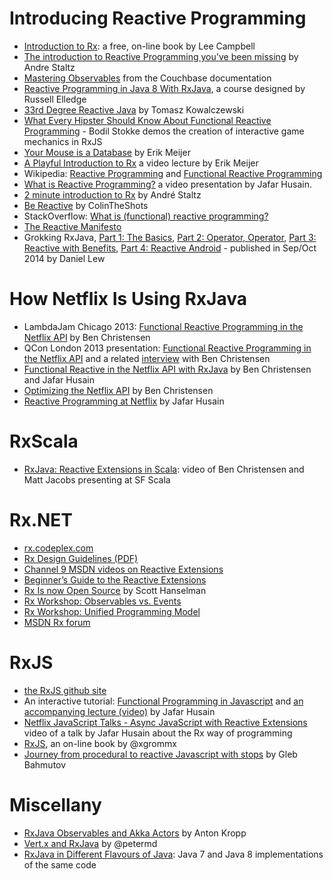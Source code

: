 # Introducing Reactive Programming
* [Introduction to Rx](http://www.introtorx.com/): a free, on-line book by Lee Campbell
* [The introduction to Reactive Programming you've been missing](https://gist.github.com/staltz/868e7e9bc2a7b8c1f754) by Andre Staltz
* [Mastering Observables](http://docs.couchbase.com/prebuilt/java-sdk-2.0-beta/topics/observables.html) from the Couchbase documentation
* [Reactive Programming in Java 8 With RxJava](http://pluralsight.com/training/Courses/TableOfContents/reactive-programming-java-8-rxjava), a course designed by Russell Elledge
* [33rd Degree Reactive Java](http://www.slideshare.net/tkowalcz/33rd-degree-reactive-java) by Tomasz Kowalczewski
* [What Every Hipster Should Know About Functional Reactive Programming](http://www.infoq.com/presentations/game-functional-reactive-programming) - Bodil Stokke demos the creation of interactive game mechanics in RxJS
* [Your Mouse is a Database](http://queue.acm.org/detail.cfm?id=2169076) by Erik Meijer
* [A Playful Introduction to Rx](https://www.youtube.com/watch?v=WKore-AkisY) a video lecture by Erik Meijer
* Wikipedia: [Reactive Programming](http://en.wikipedia.org/wiki/Reactive_programming) and [Functional Reactive Programming](http://en.wikipedia.org/wiki/Functional_reactive_programming)
* [What is Reactive Programming?](http://blog.hackhands.com/overview-of-reactive-programming/) a video presentation by Jafar Husain.
* [2 minute introduction to Rx](https://medium.com/@andrestaltz/2-minute-introduction-to-rx-24c8ca793877) by André Staltz
* [Be Reactive](http://colintheshots.com/blog/?p=85) by ColinTheShots
* StackOverflow: [What is (functional) reactive programming?](http://stackoverflow.com/a/1030631/1946802)
* [The Reactive Manifesto](http://www.reactivemanifesto.org/)
* Grokking RxJava, [Part 1: The Basics](http://blog.danlew.net/2014/09/15/grokking-rxjava-part-1/), [Part 2: Operator, Operator](http://blog.danlew.net/2014/09/22/grokking-rxjava-part-2/), [Part 3: Reactive with Benefits](http://blog.danlew.net/2014/09/30/grokking-rxjava-part-3/), [Part 4: Reactive Android](blog.danlew.net/2014/10/08/grokking-rxjava-part-4/) - published in Sep/Oct 2014 by Daniel Lew

# How Netflix Is Using RxJava
* LambdaJam Chicago 2013: [Functional Reactive Programming in the Netflix API](https://speakerdeck.com/benjchristensen/functional-reactive-programming-in-the-netflix-api-lambdajam-2013) by Ben Christensen
* QCon London 2013 presentation: [Functional Reactive Programming in the Netflix API](http://www.infoq.com/presentations/netflix-functional-rx) and a related [interview](http://www.infoq.com/interviews/christensen-hystrix-rxjava) with Ben Christensen
* [Functional Reactive in the Netflix API with RxJava](http://techblog.netflix.com/2013/02/rxjava-netflix-api.html) by Ben Christensen and Jafar Husain 
* [Optimizing the Netflix API](http://techblog.netflix.com/2013/01/optimizing-netflix-api.html) by Ben Christensen 
* [Reactive Programming at Netflix](http://techblog.netflix.com/2013/01/reactive-programming-at-netflix.html) by Jafar Husain

# RxScala
* [RxJava: Reactive Extensions in Scala](http://www.youtube.com/watch?v=tOMK_FYJREw&feature=youtu.be): video of Ben Christensen and Matt Jacobs presenting at SF Scala

# Rx.NET
* [rx.codeplex.com](https://rx.codeplex.com)
* [Rx Design Guidelines (PDF)](http://go.microsoft.com/fwlink/?LinkID=205219)
* [Channel 9 MSDN videos on Reactive Extensions](http://channel9.msdn.com/Tags/reactive+extensions)
* [Beginner’s Guide to the Reactive Extensions](http://msdn.microsoft.com/en-us/data/gg577611)
* [Rx Is now Open Source](http://www.hanselman.com/blog/ReactiveExtensionsRxIsNowOpenSource.aspx) by Scott Hanselman
* [Rx Workshop: Observables vs. Events](http://channel9.msdn.com/Series/Rx-Workshop/Rx-Workshop-Observables-versus-Events)
* [Rx Workshop: Unified Programming Model](http://channel9.msdn.com/Series/Rx-Workshop/Rx-Workshop-Unified-Programming-Model)
* [MSDN Rx forum](http://social.msdn.microsoft.com/Forums/en-US/home?forum=rx)

# RxJS
* [the RxJS github site](http://reactive-extensions.github.io/RxJS/)
* An interactive tutorial: [Functional Programming in Javascript](http://jhusain.github.io/learnrx/) and [an accompanying lecture (video)](http://www.youtube.com/watch?v=LB4lhFJBBq0) by Jafar Husain
* [Netflix JavaScript Talks - Async JavaScript with Reactive Extensions](https://www.youtube.com/watch?v=XRYN2xt11Ek) video of a talk by Jafar Husain about the Rx way of programming
* [RxJS](https://xgrommx.github.io/rx-book/), an on-line book by @xgrommx
* [Journey from procedural to reactive Javascript with stops](http://bahmutov.calepin.co/journey-from-procedural-to-reactive-javascript-with-stops.html) by Gleb Bahmutov

# Miscellany
* [RxJava Observables and Akka Actors](http://onoffswitch.net/rxjava-observables-akka-actors/) by Anton Kropp
* [Vert.x and RxJava](http://slid.es/petermd/eclipsecon2014) by @petermd
* [RxJava in Different Flavours of Java](http://instil.co/2014/08/05/rxjava-in-different-flavours-of-java/): Java 7 and Java 8 implementations of the same code